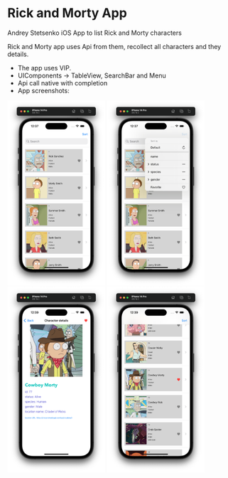 # Rick and Morty App
Andrey Stetsenko iOS App to list Rick and Morty characters

Rick and Morty app uses Api from them, recollect all characters and they details.
- The app uses VIP.
- UIComponents -> TableView, SearchBar and Menu
- Api call native with completion
- App screenshots:

<p align="left">
<img src="https://github.com/Andruxa7/RickAndMortyApp/blob/main/RickAndMorty_1.png" width="220"/>
<img src="https://github.com/Andruxa7/RickAndMortyApp/blob/main/RickAndMorty_2.png" width="220">
<img src="https://github.com/Andruxa7/RickAndMortyApp/blob/main/RickAndMorty_3.png" width="220"/>
<img src="https://github.com/Andruxa7/RickAndMortyApp/blob/main/RickAndMorty_4.png" width="220"/>
</p>

